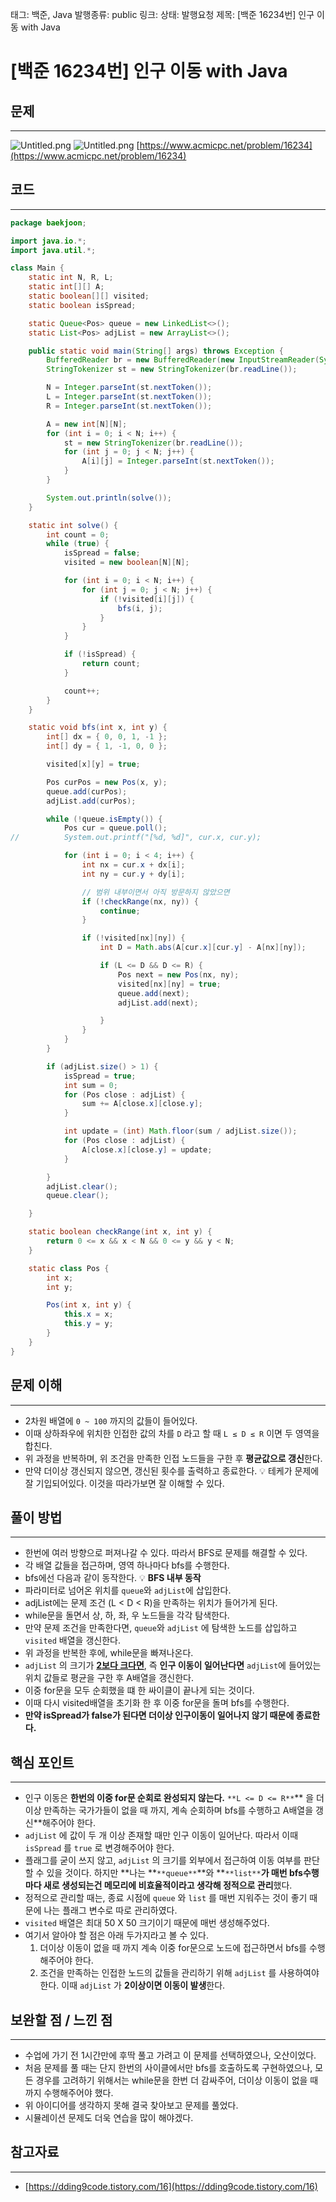 태그: 백준, Java
발행종류: public
링크: 
상태: 발행요청
제목: [백준 16234번] 인구 이동 with Java

# [백준 16234번] 인구 이동 with Java
## 문제
___
![Untitled.png](https://prod-files-secure.s3.us-west-2.amazonaws.com/731b4216-9930-4546-a48a-30f282aeaa86/80e45790-f016-4873-b082-6ec5bcae616b/Untitled.png?X-Amz-Algorithm=AWS4-HMAC-SHA256&X-Amz-Content-Sha256=UNSIGNED-PAYLOAD&X-Amz-Credential=AKIAT73L2G45HZZMZUHI%2F20240416%2Fus-west-2%2Fs3%2Faws4_request&X-Amz-Date=20240416T143320Z&X-Amz-Expires=3600&X-Amz-Signature=6b69dc5d7bcfebabae9428b27665bd8c96bc554267aa9bfaec59c635722ca6ed&X-Amz-SignedHeaders=host&x-id=GetObject)
![Untitled.png](https://prod-files-secure.s3.us-west-2.amazonaws.com/731b4216-9930-4546-a48a-30f282aeaa86/b7805223-1f1b-4b73-a79b-9e445fd6767a/Untitled.png?X-Amz-Algorithm=AWS4-HMAC-SHA256&X-Amz-Content-Sha256=UNSIGNED-PAYLOAD&X-Amz-Credential=AKIAT73L2G45HZZMZUHI%2F20240416%2Fus-west-2%2Fs3%2Faws4_request&X-Amz-Date=20240416T143320Z&X-Amz-Expires=3600&X-Amz-Signature=0282b89787eaf5626e670efb324468b7598abffa37a3b4545f110eb47bb556e5&X-Amz-SignedHeaders=host&x-id=GetObject)
[https://www.acmicpc.net/problem/16234](https://www.acmicpc.net/problem/16234)

## 코드
___
```java
package baekjoon;

import java.io.*;
import java.util.*;

class Main {
	static int N, R, L;
	static int[][] A;
	static boolean[][] visited;
	static boolean isSpread;

	static Queue<Pos> queue = new LinkedList<>();
	static List<Pos> adjList = new ArrayList<>();

	public static void main(String[] args) throws Exception {
		BufferedReader br = new BufferedReader(new InputStreamReader(System.in));
		StringTokenizer st = new StringTokenizer(br.readLine());

		N = Integer.parseInt(st.nextToken());
		L = Integer.parseInt(st.nextToken());
		R = Integer.parseInt(st.nextToken());

		A = new int[N][N];
		for (int i = 0; i < N; i++) {
			st = new StringTokenizer(br.readLine());
			for (int j = 0; j < N; j++) {
				A[i][j] = Integer.parseInt(st.nextToken());
			}
		}

		System.out.println(solve());
	}

	static int solve() {
		int count = 0;
		while (true) {			
			isSpread = false;
			visited = new boolean[N][N];

			for (int i = 0; i < N; i++) {
				for (int j = 0; j < N; j++) {
					if (!visited[i][j]) {
						bfs(i, j);
					}
				}
			}

			if (!isSpread) {
				return count;
			}

			count++;
		}
	}

	static void bfs(int x, int y) {
		int[] dx = { 0, 0, 1, -1 };
		int[] dy = { 1, -1, 0, 0 };		

		visited[x][y] = true;

		Pos curPos = new Pos(x, y);
		queue.add(curPos);
		adjList.add(curPos);

		while (!queue.isEmpty()) {
			Pos cur = queue.poll();
//			System.out.printf("[%d, %d]", cur.x, cur.y);

			for (int i = 0; i < 4; i++) {
				int nx = cur.x + dx[i];
				int ny = cur.y + dy[i];

				// 범위 내부이면서 아직 방문하지 않았으면
				if (!checkRange(nx, ny)) {
					continue;
				}

				if (!visited[nx][ny]) {
					int D = Math.abs(A[cur.x][cur.y] - A[nx][ny]);

					if (L <= D && D <= R) {
						Pos next = new Pos(nx, ny);
						visited[nx][ny] = true;
						queue.add(next);
						adjList.add(next);

					}
				}
			}
		}

		if (adjList.size() > 1) {
			isSpread = true;
			int sum = 0;
			for (Pos close : adjList) {
				sum += A[close.x][close.y];
			}

			int update = (int) Math.floor(sum / adjList.size());
			for (Pos close : adjList) {
				A[close.x][close.y] = update;
			}

		}
		adjList.clear();
		queue.clear();

	}

	static boolean checkRange(int x, int y) {
		return 0 <= x && x < N && 0 <= y && y < N;
	}

	static class Pos {
		int x;
		int y;

		Pos(int x, int y) {
			this.x = x;
			this.y = y;
		}
	}
}
```

## 문제 이해
___
- 2차원 배열에 `0 ~ 100` 까지의 값들이 들어있다.
- 이때 상하좌우에 위치한 인접한 값의 차를 `D` 라고 할 때 `L ≤ D ≤ R` 이면 두 영역을 합친다.
- 위 과정을 반복하며, 위 조건을 만족한 인접 노드들을 구한 후 **평균값으로 갱신**한다.
- 만약 더이상 갱신되지 않으면, 갱신된 횟수를 출력하고 종료한다.
💡 테케가 문제에 잘 기입되어있다. 이것을 따라가보면 잘 이해할 수 있다.

## 풀이 방법
___
- 한번에 여러 방향으로 퍼져나갈 수 있다. 따라서 BFS로 문제를 해결할 수 있다.
- 각 배열 값들을 접근하며, 영역 하나마다 bfs를 수행한다.
- bfs에선 다음과 같이 동작한다.
💡 **BFS 내부 동작**
- 파라미터로 넘어온 위치를 `queue`와 `adjList`에 삽입한다.
-  adjList에는 문제 조건 (L < D < R)을 만족하는 위치가 들어가게 된다.
- while문을 돌면서 상, 하, 좌, 우 노드들을 각각 탐색한다.
- 만약 문제 조건을 만족한다면, `queue`와 `adjList` 에 탐색한 노드를 삽입하고 `visited` 배열을 갱신한다.
- 위 과정을 반복한 후에, while문을 빠져나온다.
-  `adjList` 의 크기가 <u>**2보다 크다면**</u>, 즉 **인구 이동이 일어난다면** `adjList`에 들어있는 위치 값들로 평균을 구한 후 A배열을 갱신한다.
- 이중 for문을 모두 순회했을 떄 한 싸이클이 끝나게 되는 것이다.
- 이때 다시 visited배열을 초기화 한 후 이중 for문을 돌며 bfs를 수행한다.
- **만약 isSpread가 false가 된다면 더이상 인구이동이 일어나지 않기 때문에 종료한다.**

## 핵심 포인트
___
- 인구 이동은 **한번의 이중 for문 순회로 완성되지 않는다.** `**L <= D <= R**`** 을 더이상 만족하는 국가가들이 없을 때 까지, 계속 순회하며 bfs를 수행하고 A배열을 갱신**해주어야 한다.
- `adjList` 에 값이 두 개 이상 존재할 때만 인구 이동이 일어난다. 따라서 이때 `isSpread` 를 `true` 로 변경해주어야 한다.
- 플래그를 굳이 쓰지 않고, `adjList` 의 크기를 외부에서 접근하여 이동 여부를 판단할 수 있을 것이다. 하지만 **나는 **`**queue**`**와 **`**list**`**가 매번 bfs수행마다 새로 생성되는건 메모리에 비효율적이라고 생각해 정적으로 관리**했다. 
- 정적으로 관리할 때는, 종료 시점에 `queue` 와 `list` 를 매번 지워주는 것이 좋기 때문에 나는 플래그 변수로 따로 관리하였다.
- `visited` 배열은 최대 50 X 50 크기이기 때문에 매번 생성해주었다.
- 여기서 알아야 할 점은 아래 두가지라고 볼 수 있다.
	1. 더이상 이동이 없을 때 까지 계속 이중 for문으로 노드에 접근하면서 bfs를 수행해주어야 한다.
	2. 조건을 만족하는 인접한 노드의 값들을 관리하기 위해 `adjList` 를 사용하여야 한다. 이때 `adjList` 가 **2이상이면 이동이 발생**한다.

## 보완할 점 / 느낀 점
___
- 수업에 가기 전 1시간만에 후딱 풀고 가려고 이 문제를 선택하였으나, 오산이었다.
- 처음 문제를 풀 때는 단지 한번의 사이클에서만 bfs를 호출하도록 구현하였으나, 모든 경우를 고려하기 위해서는 while문을 한번 더 감싸주어, 더이상 이동이 없을 때 까지 수행해주어야 했다.
- 위 아이디어를 생각하지 못해 결국 찾아보고 문제를 풀었다.
- 시뮬레이션 문제도 더욱 연습을 많이 해야겠다.

## 참고자료
___
- [https://dding9code.tistory.com/16](https://dding9code.tistory.com/16)
